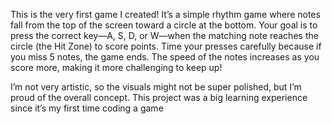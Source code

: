This is the very first game I created! It’s a simple rhythm game where notes fall from the top of the screen
toward a circle at the bottom. Your goal is to press the correct key—A, S, D, or W—when the matching note
reaches the circle (the Hit Zone) to score points. Time your presses carefully because if you miss 5 notes, the
game ends. The speed of the notes increases as you score more, making it more challenging to keep up!

I’m not very artistic, so the visuals might not be super polished, but I’m proud of the overall concept. This
project was a big learning experience since it’s my first time coding a game
